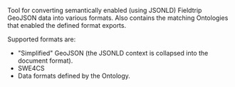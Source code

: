 Tool for converting semantically enabled (using JSONLD) Fieldtrip GeoJSON data into various formats.
Also contains the matching Ontologies that enabled the defined format exports.

Supported formats are:
* "Simplified" GeoJSON (the JSONLD context is collapsed into the document format).
* SWE4CS
* Data formats defined by the Ontology.

